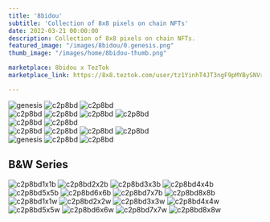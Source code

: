 ```yaml
---
title: '8bidou'
subtitle: 'Collection of 8x8 pixels on chain NFTs'
date: 2022-03-21 00:00:00
description: Collection of 8x8 pixels on chain NFTs. 
featured_image: "/images/8bidou/0.genesis.png"
thumb_image: "/images/home/8bidou-thumb.png"

marketplace: 8bidou x TezTok
marketplace_link: https://8x8.teztok.com/user/tz1YinhT4JT3ngF9pMYBySNVrWDYhLNEfsYE

---
```



<div class="gallery" data-columns="3">
	<img src="/images/8bidou/0.genesis.png" title="genesis">
	<img src="/images/8bidou/c2p8bd.2.png" title="c2p8bd">
	<img src="/images/8bidou/c2p8bd.3.png" title="c2p8bd">
</div>

<div class="gallery" data-columns="4">
	<img src="/images/8bidou/c2p8bd.7.png" title="c2p8bd">
	<img src="/images/8bidou/c2p8bd.8.png" title="c2p8bd">
	<img src="/images/8bidou/c2p8bd.10.png" title="c2p8bd">
	<img src="/images/8bidou/c2p8bd.25.png" title="c2p8bd">
</div>

<div class="gallery" data-columns="2">
	<img src="/images/8bidou/c2p8bd.73.png" title="c2p8bd">
	<img src="/images/8bidou/c2p8bd.74.png" title="c2p8bd">
</div>

<div class="gallery" data-columns="4">
	<img src="/images/8bidou/c2p8bd.45.png" title="c2p8bd">
	<img src="/images/8bidou/c2p8bd.51.png" title="c2p8bd">
	<img src="/images/8bidou/c2p8bd.60.png" title="c2p8bd">
	<img src="/images/8bidou/c2p8bd.61.png" title="c2p8bd">
</div>

<div class="gallery" data-columns="3">
	<img src="/images/8bidou/c2p8bd.169.png" title="genesis">
	<img src="/images/8bidou/c2p8bd.164.png" title="c2p8bd">
	<img src="/images/8bidou/c2p8bd.181.png" title="c2p8bd">
</div>

## B&W Series

<div class="gallery" data-columns="4">
	<img src="/images/8bidou/c2p8bd1x1b.png" title="c2p8bd1x1b">
	<img src="/images/8bidou/c2p8bd2x2b.png" title="c2p8bd2x2b">
	<img src="/images/8bidou/c2p8bd3x3b.png" title="c2p8bd3x3b">
	<img src="/images/8bidou/c2p8bd4x4b.png" title="c2p8bd4x4b">
	<img src="/images/8bidou/c2p8bd5x5b.png" title="c2p8bd5x5b">
	<img src="/images/8bidou/c2p8bd6x6b.png" title="c2p8bd6x6b">
	<img src="/images/8bidou/c2p8bd7x7b.png" title="c2p8bd7x7b">
	<img src="/images/8bidou/c2p8bd8x8b.png" title="c2p8bd8x8b">
</div>

<div class="gallery" data-columns="4">
	<img src="/images/8bidou/c2p8bd1x1w.png" title="c2p8bd1x1w">
	<img src="/images/8bidou/c2p8bd2x2w.png" title="c2p8bd2x2w">
	<img src="/images/8bidou/c2p8bd3x3w.png" title="c2p8bd3x3w">
	<img src="/images/8bidou/c2p8bd4x4w.png" title="c2p8bd4x4w">
	<img src="/images/8bidou/c2p8bd5x5w.png" title="c2p8bd5x5w">
	<img src="/images/8bidou/c2p8bd6x6w.png" title="c2p8bd6x6w">
	<img src="/images/8bidou/c2p8bd7x7w.png" title="c2p8bd7x7w">
	<img src="/images/8bidou/c2p8bd8x8w.png" title="c2p8bd8x8w">
</div>
